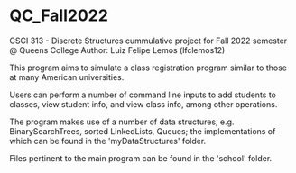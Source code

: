 # QC_Fall2022

CSCI 313 - Discrete Structures cummulative project for Fall 2022 semester @ Queens College
Author: Luiz Felipe Lemos (lfclemos12)

This program aims to simulate a class registration program similar to those at
many American universities.

Users can perform a number of command line inputs to add students to classes, 
view student info, and view class info, among other operations.

The program makes use of a number of data structures, e.g. BinarySearchTrees, 
sorted LinkedLists, Queues; the implementations of which can be found in the
'myDataStructures' folder.

Files pertinent to the main program can be found in the 'school' folder.
